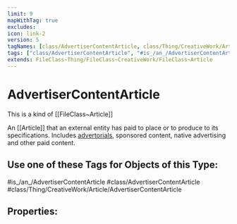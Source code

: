 ```yaml
---
limit: 9
mapWithTag: true
excludes:
icon: link-2
version: 5
tagNames: [class/AdvertiserContentArticle, class/Thing/CreativeWork/Article/AdvertiserContentArticle, schema-org/AdvertiserContentArticle]
tags: ["class/AdvertiserContentArticle", "#is_/an_/AdvertiserContentArticle", "class/Thing/CreativeWork/Article/AdvertiserContentArticle"]
extends: FileClass~Thing/FileClass~CreativeWork/FileClass~Article
---
```


# AdvertiserContentArticle
This is a kind of [[FileClass~Article]]

An [[Article]] that an external entity has paid to place or to produce to its specifications. Includes [advertorials](https://en.wikipedia.org/wiki/Advertorial), sponsored content, native advertising and other paid content.


## Use one of these Tags for Objects of this Type:

#is_/an_/AdvertiserContentArticle
#class/AdvertiserContentArticle
#class/Thing/CreativeWork/Article/AdvertiserContentArticle

## Properties:


